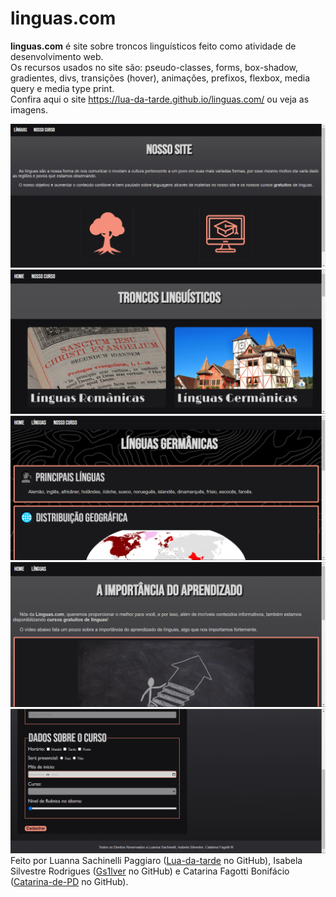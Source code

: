 # linguas.com
**linguas.com** é site sobre troncos linguísticos feito como atividade de desenvolvimento web.  
Os recursos usados no site são: pseudo-classes, forms, box-shadow, gradientes, divs, transições (hover), animações, prefixos, flexbox, media query e media type print.  
Confira aqui o site <https://lua-da-tarde.github.io/linguas.com/> ou veja as imagens.  

![Home](https://github.com/Lua-da-tarde/linguas.com/blob/main/imgs/fotosDoSite/site1.png)
![Línguas](https://github.com/Lua-da-tarde/linguas.com/blob/main/imgs/fotosDoSite/site2.png)
![Línguas Germânicas](https://github.com/Lua-da-tarde/linguas.com/blob/main/imgs/fotosDoSite/site3.png)
![Nosso Curso](https://github.com/Lua-da-tarde/linguas.com/blob/main/imgs/fotosDoSite/site4.png)
![Forms de inscrição](https://github.com/Lua-da-tarde/linguas.com/blob/main/imgs/fotosDoSite/site5.png)  
Feito por Luanna Sachinelli Paggiaro ([Lua-da-tarde](https://github.com/Lua-da-tarde) no GitHub), Isabela Silvestre Rodrigues ([Gs1lver](https://github.com/Gs1lver) no GitHub) e Catarina Fagotti Bonifácio ([Catarina-de-PD](https://github.com/Catarina-de-PD) no GitHub).
